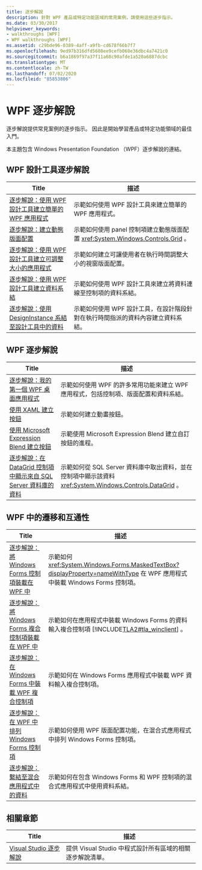 ```yaml
---
title: 逐步解說
description: 針對 WPF 產品或特定功能區域的常見案例，請使用這些逐步指示。
ms.date: 03/30/2017
helpviewer_keywords:
- walkthroughs [WPF]
- WPF walkthroughs [WPF]
ms.assetid: c29bde96-0389-4aff-a9fb-cd678f66b7f7
ms.openlocfilehash: 9ed97b316dfd5608ee9cefb068e36dbc4a7421c0
ms.sourcegitcommit: b6a1869f97a37f11a68c90afde1a520a6887dcbc
ms.translationtype: MT
ms.contentlocale: zh-TW
ms.lasthandoff: 07/02/2020
ms.locfileid: "85853806"
---
```

# <a name="wpf-walkthroughs"></a>WPF 逐步解說
逐步解說提供常見案例的逐步指示。 因此是開始學習產品或特定功能領域的最佳入門。

 本主題包含 Windows Presentation Foundation （WPF）逐步解說的連結。

## <a name="wpf-designer-walkthroughs"></a>WPF 設計工具逐步解說

|Title|描述|
|-----------|-----------------|
|[逐步解說：使用 WPF 設計工具建立簡單的 WPF 應用程式](https://docs.microsoft.com/previous-versions/visualstudio/visual-studio-2010/bb546972(v=vs.100))|示範如何使用 WPF 設計工具來建立簡單的 WPF 應用程式。|
|[逐步解說：建立動態版面配置](https://docs.microsoft.com/previous-versions/visualstudio/visual-studio-2010/bb514519(v=vs.100))|示範如何使用 panel 控制項建立動態版面配置 <xref:System.Windows.Controls.Grid> 。|
|[逐步解說：使用 WPF 設計工具建立可調整大小的應用程式](https://docs.microsoft.com/previous-versions/visualstudio/visual-studio-2010/bb546954(v=vs.100))|示範如何建立可讓使用者在執行時間調整大小的視窗版面配置。|
|[逐步解說：使用 WPF 設計工具建立資料系結](https://docs.microsoft.com/previous-versions/visualstudio/visual-studio-2010/dd434207(v=vs.100))|示範如何使用 WPF 設計工具來建立將資料連線至控制項的資料系結。|
|[逐步解說：使用 DesignInstance 系結至設計工具中的資料](https://docs.microsoft.com/previous-versions/visualstudio/visual-studio-2010/dd490796(v=vs.100))|示範如何使用 WPF 設計工具，在設計階段針對在執行時間指派的資料內容建立資料系結。|

## <a name="wpf-walkthroughs"></a>WPF 逐步解說

|Title|描述|
|-----------|-----------------|
|[逐步解說：我的第一個 WPF 桌面應用程式](walkthrough-my-first-wpf-desktop-application.md)|示範如何使用 WPF 的許多常用功能來建立 WPF 應用程式，包括控制項、版面配置和資料系結。|
|[使用 XAML 建立按鈕](../controls/walkthrough-create-a-button-by-using-xaml.md)|示範如何建立動畫按鈕。|
|[使用 Microsoft Expression Blend 建立按鈕](../controls/walkthrough-create-a-button-by-using-microsoft-expression-blend.md)|示範使用 Microsoft Expression Blend 建立自訂按鈕的進程。|
|[逐步解說：在 DataGrid 控制項中顯示來自 SQL Server 資料庫的資料](../controls/walkthrough-display-data-from-a-sql-server-database-in-a-datagrid-control.md)|示範如何從 SQL Server 資料庫中取出資料，並在控制項中顯示該資料 <xref:System.Windows.Controls.DataGrid> 。|

## <a name="migration-and-interoperability-in-wpf"></a>WPF 中的遷移和互通性

|Title|描述|
|-----------|-----------------|
|[逐步解說：將 Windows Forms 控制項裝載在 WPF 中](../advanced/walkthrough-hosting-a-windows-forms-control-in-wpf.md)|示範如何 <xref:System.Windows.Forms.MaskedTextBox?displayProperty=nameWithType> 在 WPF 應用程式中裝載 Windows Forms 控制項。|
|[逐步解說：將 Windows Forms 複合控制項裝載在 WPF 中](../advanced/walkthrough-hosting-a-windows-forms-composite-control-in-wpf.md)|示範如何在應用程式中裝載 Windows Forms 的資料輸入複合控制項 [!INCLUDE[TLA2#tla_winclient](../../../../includes/tla2sharptla-winclient-md.md)] 。|
|[逐步解說：在 Windows Forms 中裝載 WPF 複合控制項](../advanced/walkthrough-hosting-a-wpf-composite-control-in-windows-forms.md)|示範如何在 Windows Forms 應用程式中裝載 WPF 資料輸入複合控制項。|
|[逐步解說：在 WPF 中排列 Windows Forms 控制項](../advanced/walkthrough-arranging-windows-forms-controls-in-wpf.md)|示範如何使用 WPF 版面配置功能，在混合式應用程式中排列 Windows Forms 控制項。|
|[逐步解說：繫結至混合應用程式中的資料](../advanced/walkthrough-binding-to-data-in-hybrid-applications.md)|示範如何在包含 Windows Forms 和 WPF 控制項的混合式應用程式中使用資料系結。|

## <a name="related-sections"></a>相關章節

|Title|描述|
|-----------|-----------------|
|[Visual Studio 逐步解說](https://docs.microsoft.com/previous-versions/visualstudio/visual-studio-2010/szatc41e(v=vs.100))|提供 Visual Studio 中程式設計所有區域的相關逐步解說清單。|
